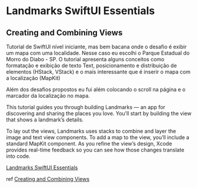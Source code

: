 # Landmarks SwiftUI Essentials

## Creating and Combining Views

Tutorial de SwiftUI nível iniciante, mas bem bacana onde o desafio é exibir um mapa com uma localidade. Nesse caso eu escolhi o Parque Estadual do Morro do Diabo - SP.
O tutorial apresenta alguns conceitos como formatação e exibição de texto Text, posicionamento e distribuição de elementos (HStack, VStack) e o mais interessante que é inserir o mapa com a localização (MapKit)

Além dos desafios propostos eu fui além colocando o scroll na página e o marcador da localização no mapa.

This tutorial guides you through building Landmarks — an app for discovering and sharing the places you love. You’ll start by building the view that shows a landmark’s details.

To lay out the views, Landmarks uses stacks to combine and layer the image and text view components. To add a map to the view, you’ll include a standard MapKit component. As you refine the view’s design, Xcode provides real-time feedback so you can see how those changes translate into code.


[Landmarks SwiftUI Essentials](#)

ref [Creating and Combining Views](https://developer.apple.com/tutorials/swiftui/creating-and-combining-views)
